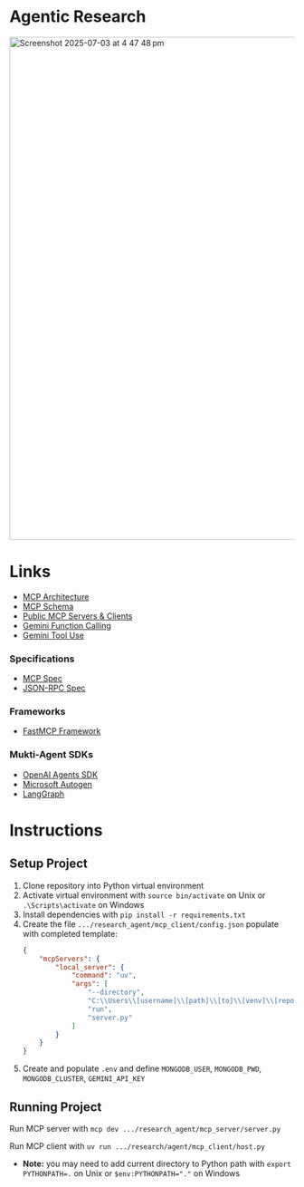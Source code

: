 # Agentic Research

<img width="888" alt="Screenshot 2025-07-03 at 4 47 48 pm" src="https://github.com/user-attachments/assets/ea132ab1-884f-4fd7-b7d6-45dcdfb153e3" />

# Links

- [MCP Architecture](https://modelcontextprotocol.io/specification/2025-06-18/architecture)
- [MCP Schema](https://github.com/modelcontextprotocol/modelcontextprotocol/blob/main/schema/2025-06-18/schema.ts)
- [Public MCP Servers & Clients](https://www.pulsemcp.com/)
- [Gemini Function Calling](https://ai.google.dev/gemini-api/docs/function-calling?example=meeting#python_4)
- [Gemini Tool Use](https://ai.google.dev/gemini-api/docs/live-tools?hl=en)

### Specifications

- [MCP Spec](https://modelcontextprotocol.io/specification/2025-06-18/)
- [JSON-RPC Spec](https://www.jsonrpc.org/specification)

### Frameworks

- [FastMCP Framework](https://gofastmcp.com/)

### Mukti-Agent SDKs

- [OpenAI Agents SDK](https://openai.github.io/openai-agents-python/)
- [Microsoft Autogen](https://github.com/microsoft/autogen)
- [LangGraph](https://www.langchain.com/langgraph)

# Instructions

## Setup Project

1. Clone repository into Python virtual environment
2. Activate virtual environment with `source bin/activate` on Unix or `.\Scripts\activate` on Windows
3. Install dependencies with `pip install -r requirements.txt`
4. Create the file `.../research_agent/mcp_client/config.json` populate with completed template:
    ```json
    {
        "mcpServers": {
            "local_server": {
                "command": "uv",
                "args": [
                    "--directory",
                    "C:\\Users\\[username]\\[path]\\[to]\\[venv]\\[repo]\\research_agent\\mcp_server",
                    "run",
                    "server.py"
                ]
            }
        }
    }
    ```
5. Create and populate `.env` and define `MONGODB_USER`, `MONGODB_PWD`, `MONGODB_CLUSTER`, `GEMINI_API_KEY`

## Running Project

Run MCP server with `mcp dev .../research_agent/mcp_server/server.py`

Run MCP client with `uv run .../research/agent/mcp_client/host.py`

- **Note:** you may need to add current directory to Python path with `export PYTHONPATH=.` on Unix or `$env:PYTHONPATH="."` on Windows
